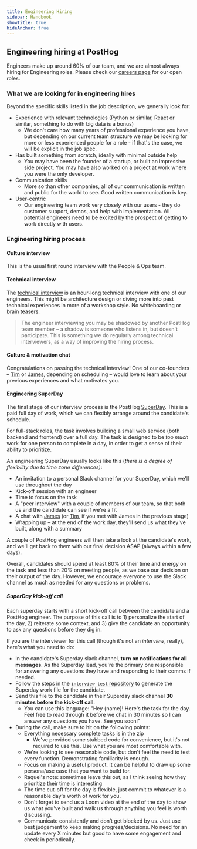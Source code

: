 ```yaml
---
title: Engineering Hiring
sidebar: Handbook
showTitle: true
hideAnchor: true
---
```


## Engineering hiring at PostHog

Engineers make up around 60% of our team, and we are almost always hiring for Engineering roles. Please check our [careers page](/careers) for our open roles. 

### What we are looking for in engineering hires

Beyond the specific skills listed in the job description, we generally look for: 

*   Experience with relevant technologies (Python or similar, React or similar, something to do with big data is a bonus)
    *   We don't care how many years of professional experience you have, but depending on our current team structure we may be looking for more or less experienced people for a role - if that's the case, we will be explicit in the job spec.
*   Has built something from scratch, ideally with minimal outside help
    *   You may have been the founder of a startup, or built an impressive side project. You may have also worked on a project at work where you were the only developer.
*   Communication skills
    *   More so than other companies, all of our communication is written and public for the world to see. Good written communication is key.
*   User-centric
    *   Our engineering team work very closely with our users - they do customer support, demos, and help with implementation. All potential engineers need to be excited by the prospect of getting to work directly with users.

### Engineering hiring process 

#### Culture interview 

This is the usual first round interview with the People & Ops team. 

#### Technical interview

The [technical interview](/handbook/people/hiring-process#2-technical-interview-with-the-hiring-manager) is an hour-long technical interview with one of our engineers. This might be architecture design or diving more into past technical experiences in more of a workshop style. No whiteboarding or brain teasers. 

> The engineer interviewing you may be shadowed by another PostHog team member – a shadow is someone who listens in, but doesn't participate. This is something we do regularly among technical interviewers, as a way of improving the hiring process.

#### Culture & motivation chat

Congratulations on passing the technical interview! One of our co-founders – [Tim](/tim) or [James](/james), depending on scheduling – would love to learn about your previous experiences and what motivates you.

#### Engineering SuperDay

The final stage of our interview process is the PostHog [SuperDay](/handbook/people/hiring-process#posthog-superday). This is a paid full day of work, which we can flexibly arrange around the candidate's schedule. 

For full-stack roles, the task involves building a small web service (both backend and frontend) over a full day. The task is designed to be _too much_ work for one person to complete in a day, in order to get a sense of their ability to prioritize. 

An engineering SuperDay usually looks like this (_there is a degree of flexibility due to time zone differences)_:

*   An invitation to a personal Slack channel for your SuperDay, which we'll use throughout the day
*   Kick-off session with an engineer
*   Time to focus on the task
*   A "peer interview" with a couple of members of our team, so that both us and the candidate can see if we're a fit
*   A chat with [James](/james) (or [Tim](/tim), if you met with James in the previous stage)
*   Wrapping up – at the end of the work day, they'll send us what they've built, along with a summary

A couple of PostHog engineers will then take a look at the candidate's work, and we'll get back to them with our final decision ASAP (always within a few days).

Overall, candidates should spend at least 80% of their time and energy on the task and less than 20% on meeting people, as we base our decision on their output of the day. However, we encourage everyone to use the Slack channel as much as needed for any questions or problems.

##### SuperDay kick-off call

Each superday starts with a short kick-off call between the candidate and a PostHog engineer. The purpose of this call is to 1) personalize the start of the day, 2) reiterate some context, and 3) give the candidate an opportunity to ask any questions before they dig in.

If you are the interviewer for this call (though it's not an _interview_, really), here's what you need to do:

- In the candidate's Superday slack channel, **turn on notifications for all messages**. As the Superday lead, you're the primary one responsible for answering any questions they have and responding to their comms if needed.
- Follow the steps in the [`interview-test` repository](https://github.com/PostHog/interview-test) to generate the Superday work file for the candidate.
- Send this file to the candidate in their Superday slack channel **30 minutes before the kick-off call**.
   - You can use this language: "Hey {name}! Here's the task for the day. Feel free to read through it before we chat in 30 minutes so I can answer any questions you have. See you soon!"
- During the call, make sure to hit on the following points:
   - Everything necessary complete tasks is in the zip
      - We've provided some stubbed code for convenience, but it's not required to use this. Use what you are most comfortable with.
   - We're looking to see reasonable code, but don't feel the need to test every function. Demonstrating familiarity is enough.
   - Focus on making a useful product. It can be helpful to draw up some persona/use case that you want to build for.
   - Raquel's note: sometimes leave this out, as I think seeing how they prioritize their time is interesting
   - The time cut-off for the day is flexible, just commit to whatever is a reasonable day's worth of work for you.
   - Don't forget to send us a Loom video at the end of the day to show us what you've built and walk us through anything you feel is worth discussing.
   - Communicate consistently and don’t get blocked by us. Just use best judgement to keep making progress/decisions. No need for an update every X minutes but good to have some engagement and check in periodically.
